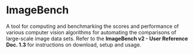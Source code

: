 # ImageBench
A tool for computing and benchmarking the scores and performance of various computer vision algorithms for automating the comparisons of large-scale image data sets.
Refer to the **ImageBench v2 - User Reference Doc. 1.3** for instructions on download, setup and usage.
